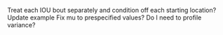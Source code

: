 Treat each IOU bout separately and condition off each starting location?
Update example
Fix mu to prespecified values?
Do I need to profile variance?
